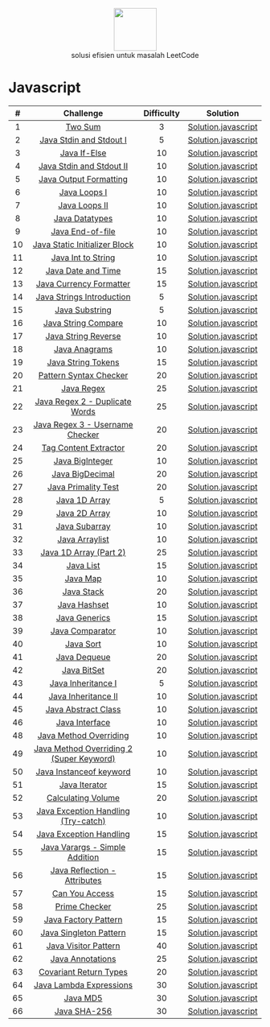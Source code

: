 <p align="center">
    <a href="https://leetcode.com/azezmuhamed/">
        <img height=85 src="https://upload.wikimedia.org/wikipedia/commons/thumb/0/0a/LeetCode_Logo_black_with_text.svg/1280px-LeetCode_Logo_black_with_text.svg.png">
    </a>
    <br>solusi efisien untuk masalah LeetCode
</p>

# Javascript

|  #  |                                                        Challenge                                                         | Difficulty |                                                                                          Solution                                                                                           |
| :-: | :----------------------------------------------------------------------------------------------------------------------: | :--------: | :-----------------------------------------------------------------------------------------------------------------------------------------------------------------------------------------: |
|  1  |                                     [Two Sum](https://leetcode.com/problems/two-sum)                                     |     3      |                             [Solution.javascript](https://github.com/mohammedazez/HackerRank/blob/master/Java/Introduction/Welcome%20to%20Java!/Solution.java)                              |
|  2  |                 [Java Stdin and Stdout I](https://www.hackerrank.com/challenges/java-stdin-and-stdout-1)                 |     5      |                        [Solution.javascript](https://github.com/mohammedazez/HackerRank/blob/master/Java/Introduction/Java%20Stdin%20and%20Stdout%20I/Solution.java)                        |
|  3  |                            [Java If-Else](https://www.hackerrank.com/challenges/java-if-else)                            |     10     |                                [Solution.javascript](https://github.com/mohammedazez/HackerRank/blob/master/Java/Introduction/Java%20If-Else/Solution.java)                                 |
|  4  |                   [Java Stdin and Stdout II](https://www.hackerrank.com/challenges/java-stdin-stdout)                    |     10     |                    [Solution.javascript](https://github.com/mohammedazez/HackerRank/blob/master/Java/Introduction/Java%20Stdin%20and%20Stdout%20II/Solution.javascript)                     |
|  5  |                  [Java Output Formatting](https://www.hackerrank.com/challenges/java-output-formatting)                  |     10     |                       [Solution.javascript](https://github.com/mohammedazez/HackerRank/blob/master/Java/Introduction/Java%20Output%20Formatting/Solution.javascript)                        |
|  6  |                            [Java Loops I](https://www.hackerrank.com/challenges/java-loops-i)                            |     10     |                            [Solution.javascript](https://github.com/mohammedazez/HackerRank/blob/master/Java/Introduction/Java%20Loops%20I/Solution.javascript)                             |
|  7  |                            [Java Loops II](https://www.hackerrank.com/challenges/java-loops)                             |     10     |                            [Solution.javascript](https://github.com/mohammedazez/HackerRank/blob/master/Java/Introduction/Java%20Loops%20II/Solution.javascript)                            |
|  8  |                          [Java Datatypes](https://www.hackerrank.com/challenges/java-datatypes)                          |     10     |                            [Solution.javascript](https://github.com/mohammedazez/HackerRank/blob/master/Java/Introduction/Java%20Datatypes/Solution.javascript)                             |
|  9  |                        [Java End-of-file](https://www.hackerrank.com/challenges/java-end-of-file)                        |     10     |                           [Solution.javascript](https://github.com/mohammedazez/HackerRank/blob/master/Java/Introduction/Java%20End-of-file/Solution.javascript)                            |
| 10  |           [Java Static Initializer Block](https://www.hackerrank.com/challenges/java-static-initializer-block)           |     10     |                   [Solution.javascript](https://github.com/mohammedazez/HackerRank/blob/master/Java/Introduction/Java%20Static%20Initializer%20Block/Solution.javascript)                   |
| 11  |                      [Java Int to String](https://www.hackerrank.com/challenges/java-int-to-string)                      |     10     |                        [Solution.javascript](https://github.com/mohammedazez/HackerRank/blob/master/Java/Introduction/Java%20Int%20to%20String/Solution.javascript)                         |
| 12  |                      [Java Date and Time](https://www.hackerrank.com/challenges/java-date-and-time)                      |     15     |                        [Solution.javascript](https://github.com/mohammedazez/HackerRank/blob/master/Java/Introduction/Java%20Date%20and%20Time/Solution.javascript)                         |
| 13  |                 [Java Currency Formatter](https://www.hackerrank.com/challenges/java-currency-formatter)                 |     15     |                       [Solution.javascript](https://github.com/mohammedazez/HackerRank/blob/master/Java/Introduction/Java%20Currency%20Formatter/Solution.javascript)                       |
| 14  |               [Java Strings Introduction](https://www.hackerrank.com/challenges/java-strings-introduction)               |     5      |                        [Solution.javascript](https://github.com/mohammedazez/HackerRank/blob/master/Java/Strings/Java%20Strings%20Introduction/Solution.javascript)                         |
| 15  |                          [Java Substring](https://www.hackerrank.com/challenges/java-substring)                          |     5      |                               [Solution.javascript](https://github.com/mohammedazez/HackerRank/blob/master/Java/Strings/Java%20Substring/Solution.javascript)                               |
| 16  |                     [Java String Compare](https://www.hackerrank.com/challenges/java-string-compare)                     |     10     |                           [Solution.javascript](https://github.com/mohammedazez/HackerRank/blob/master/Java/Strings/Java%20String%20Compare/Solution.javascript)                            |
| 17  |                     [Java String Reverse](https://www.hackerrank.com/challenges/java-string-reverse)                     |     10     |                           [Solution.javascript](https://github.com/mohammedazez/HackerRank/blob/master/Java/Strings/Java%20String%20Reverse/Solution.javascript)                            |
| 18  |                           [Java Anagrams](https://www.hackerrank.com/challenges/java-anagrams)                           |     10     |                               [Solution.javascript](https://github.com/mohammedazez/HackerRank/blob/master/Java/Strings/Java%20Anagrams/Solution.javascript)                                |
| 19  |                      [Java String Tokens](https://www.hackerrank.com/challenges/java-string-tokens)                      |     15     |                            [Solution.javascript](https://github.com/mohammedazez/HackerRank/blob/master/Java/Strings/Java%20String%20Tokens/Solution.javascript)                            |
| 20  |                  [Pattern Syntax Checker](https://www.hackerrank.com/challenges/pattern-syntax-checker)                  |     20     |                          [Solution.javascript](https://github.com/mohammedazez/HackerRank/blob/master/Java/Strings/Pattern%20Syntax%20Checker/Solution.javascript)                          |
| 21  |                              [Java Regex](https://www.hackerrank.com/challenges/java-regex)                              |     25     |                                 [Solution.javascript](https://github.com/mohammedazez/HackerRank/blob/master/Java/Strings/Java%20Regex/Solution.javascript)                                 |
| 22  |                  [Java Regex 2 - Duplicate Words](https://www.hackerrank.com/challenges/duplicate-word)                  |     25     |                   [Solution.javascript](https://github.com/mohammedazez/HackerRank/blob/master/Java/Strings/Java%20Regex%202%20-%20Duplicate%20Words/Solution.javascript)                   |
| 23  |             [Java Regex 3 - Username Checker](https://www.hackerrank.com/challenges/valid-username-checker)              |     20     |                  [Solution.javascript](https://github.com/mohammedazez/HackerRank/blob/master/Java/Strings/Java%20Regex%203%20-%20Username%20Checker/Solution.javascript)                   |
| 24  |                   [Tag Content Extractor](https://www.hackerrank.com/challenges/tag-content-extractor)                   |     20     |                          [Solution.javascript](https://github.com/mohammedazez/HackerRank/blob/master/Java/Strings/Tag%20Content%20Extractor/Solution.javascript)                           |
| 25  |                         [Java BigInteger](https://www.hackerrank.com/challenges/java-biginteger)                         |     10     |                             [Solution.javascript](https://github.com/mohammedazez/HackerRank/blob/master/Java/BigNumber/Java%20BigInteger/Solution.javascript)                              |
| 26  |                         [Java BigDecimal](https://www.hackerrank.com/challenges/java-bigdecimal)                         |     20     |                             [Solution.javascript](https://github.com/mohammedazez/HackerRank/blob/master/Java/BigNumber/Java%20BigDecimal/Solution.javascript)                              |
| 27  |                     [Java Primality Test](https://www.hackerrank.com/challenges/java-primality-test)                     |     20     |                          [Solution.javascript](https://github.com/mohammedazez/HackerRank/blob/master/Java/BigNumber/Java%20Primality%20Test/Solution.javascript)                           |
| 28  |                    [Java 1D Array](https://www.hackerrank.com/challenges/java-1d-array-introduction)                     |     5      |                         [Solution.javascript](https://github.com/mohammedazez/HackerRank/blob/master/Java/Data%20Structures/Java%201D%20Array/Solution.javascript)                          |
| 29  |                           [Java 2D Array](https://www.hackerrank.com/challenges/java-2d-array)                           |     10     |                         [Solution.javascript](https://github.com/mohammedazez/HackerRank/blob/master/Java/Data%20Structures/Java%202D%20Array/Solution.javascript)                          |
| 31  |                      [Java Subarray](https://www.hackerrank.com/challenges/java-negative-subarray)                       |     10     |                          [Solution.javascript](https://github.com/mohammedazez/HackerRank/blob/master/Java/Data%20Structures/Java%20Subarray/Solution.javascript)                           |
| 32  |                          [Java Arraylist](https://www.hackerrank.com/challenges/java-arraylist)                          |     10     |                          [Solution.javascript](https://github.com/mohammedazez/HackerRank/blob/master/Java/Data%20Structures/Java%20ArrayList/Solution.javascript)                          |
| 33  |                      [Java 1D Array (Part 2)](https://www.hackerrank.com/challenges/java-1d-array)                       |     25     |                  [Solution.javascript](<https://github.com/mohammedazez/HackerRank/blob/master/Java/Data%20Structures/Java%201D%20Array%20(Part%202)/Solution.javascript>)                  |
| 34  |                               [Java List](https://www.hackerrank.com/challenges/java-list)                               |     15     |                            [Solution.javascript](https://github.com/mohammedazez/HackerRank/blob/master/Java/Data%20Structures/Java%20List/Solution.javascript)                             |
| 35  |                               [Java Map](https://www.hackerrank.com/challenges/phone-book)                               |     10     |                             [Solution.javascript](https://github.com/mohammedazez/HackerRank/blob/master/Java/Data%20Structures/Java%20Map/Solution.javascript)                             |
| 36  |                              [Java Stack](https://www.hackerrank.com/challenges/java-stack)                              |     20     |                            [Solution.javascript](https://github.com/mohammedazez/HackerRank/blob/master/Java/Data%20Structures/Java%20Stack/Solution.javascript)                            |
| 37  |                            [Java Hashset](https://www.hackerrank.com/challenges/java-hashset)                            |     10     |                           [Solution.javascript](https://github.com/mohammedazez/HackerRank/blob/master/Java/Data%20Structures/Java%20Hashset/Solution.javascript)                           |
| 38  |                           [Java Generics](https://www.hackerrank.com/challenges/java-generics)                           |     15     |                          [Solution.javascript](https://github.com/mohammedazez/HackerRank/blob/master/Java/Data%20Structures/Java%20Generics/Solution.javascript)                           |
| 39  |                         [Java Comparator](https://www.hackerrank.com/challenges/java-comparator)                         |     10     |                         [Solution.javascript](https://github.com/mohammedazez/HackerRank/blob/master/Java/Data%20Structures/Java%20Comparator/Solution.javascript)                          |
| 40  |                               [Java Sort](https://www.hackerrank.com/challenges/java-sort)                               |     10     |                            [Solution.javascript](https://github.com/mohammedazez/HackerRank/blob/master/Java/Data%20Structures/Java%20Sort/Solution.javascript)                             |
| 41  |                            [Java Dequeue](https://www.hackerrank.com/challenges/java-dequeue)                            |     20     |                           [Solution.javascript](https://github.com/mohammedazez/HackerRank/blob/master/Java/Data%20Structures/Java%20Dequeue/Solution.javascript)                           |
| 42  |                             [Java BitSet](https://www.hackerrank.com/challenges/java-bitset)                             |     20     |                           [Solution.javascript](https://github.com/mohammedazez/HackerRank/blob/master/Java/Data%20Structures/Java%20BitSet/Solution.javascript)                            |
| 43  |                      [Java Inheritance I](https://www.hackerrank.com/challenges/java-inheritance-1)                      |     5      |                [Solution.javascript](https://github.com/mohammedazez/HackerRank/blob/master/Java/Object%20Oriented%20Programming/Java%20Inheritance%20I/Solution.javascript)                |
| 44  |                     [Java Inheritance II](https://www.hackerrank.com/challenges/java-inheritance-2)                      |     10     |               [Solution.javascript](https://github.com/mohammedazez/HackerRank/blob/master/Java/Object%20Oriented%20Programming/Java%20Inheritance%20II/Solution.javascript)                |
| 45  |                     [Java Abstract Class](https://www.hackerrank.com/challenges/java-abstract-class)                     |     10     |               [Solution.javascript](https://github.com/mohammedazez/HackerRank/blob/master/Java/Object%20Oriented%20Programming/Java%20Abstract%20Class/Solution.javascript)                |
| 46  |                          [Java Interface](https://www.hackerrank.com/challenges/java-interface)                          |     10     |                   [Solution.javascript](https://github.com/mohammedazez/HackerRank/blob/master/Java/Object%20Oriented%20Programming/Java%20Interface/Solution.javascript)                   |
| 48  |                  [Java Method Overriding](https://www.hackerrank.com/challenges/java-method-overriding)                  |     10     |              [Solution.javascript](https://github.com/mohammedazez/HackerRank/blob/master/Java/Object%20Oriented%20Programming/Java%20Method%20Overriding/Solution.javascript)              |
| 49  | [Java Method Overriding 2 (Super Keyword)](https://www.hackerrank.com/challenges/java-method-overriding-2-super-keyword) |     10     | [Solution.javascript](<https://github.com/mohammedazez/HackerRank/blob/master/Java/Object%20Oriented%20Programming/Java%20Method%20Overriding%202%20(Super%20Keyword)/Solution.javascript>) |
| 50  |                 [Java Instanceof keyword](https://www.hackerrank.com/challenges/java-instanceof-keyword)                 |     10     |             [Solution.javascript](https://github.com/mohammedazez/HackerRank/blob/master/Java/Object%20Oriented%20Programming/Java%20Instanceof%20keyword/Solution.javascript)              |
| 51  |                           [Java Iterator](https://www.hackerrank.com/challenges/java-iterator)                           |     15     |                   [Solution.javascript](https://github.com/mohammedazez/HackerRank/blob/master/Java/Object%20Oriented%20Programming/Java%20Iterator/Solution.javascript)                    |
| 52  |                      [Calculating Volume](https://www.hackerrank.com/challenges/calculating-volume)                      |     20     |                 [Solution.javascript](https://github.com/mohammedazez/HackerRank/blob/master/Java/Object%20Oriented%20Programming/Calculating%20Volume/Solution.javascript)                 |
| 53  |      [Java Exception Handling (Try-catch)](https://www.hackerrank.com/challenges/java-exception-handling-try-catch)      |     10     |           [Solution.javascript](<https://github.com/mohammedazez/HackerRank/blob/master/Java/Exception%20Handling/Java%20Exception%20Handling%20(Try-catch)/Solution.javascript>)           |
| 54  |                 [Java Exception Handling](https://www.hackerrank.com/challenges/java-exception-handling)                 |     15     |                   [Solution.javascript](https://github.com/mohammedazez/HackerRank/blob/master/Java/Exception%20Handling/Java%20Exception%20Handling/Solution.javascript)                   |
| 55  |             [Java Varargs - Simple Addition](https://www.hackerrank.com/challenges/simple-addition-varargs)              |     15     |                      [Solution.javascript](https://github.com/mohammedazez/HackerRank/blob/master/Java/50/Java%20Varargs%20-%20Simple%20Addition/Solution.javascript)                       |
| 56  |             [Java Reflection - Attributes](https://www.hackerrank.com/challenges/java-reflection-attributes)             |     15     |                     [Solution.javascript](https://github.com/mohammedazez/HackerRank/blob/master/Java/Advanced/Java%20Reflection%20-%20Attributes/Solution.javascript)                      |
| 57  |                          [Can You Access](https://www.hackerrank.com/challenges/can-you-access)                          |     15     |                             [Solution.javascript](https://github.com/mohammedazez/HackerRank/blob/master/Java/Advanced/Can%20You%20Access/Solution.javascript)                              |
| 58  |                           [Prime Checker](https://www.hackerrank.com/challenges/prime-checker)                           |     25     |                               [Solution.javascript](https://github.com/mohammedazez/HackerRank/blob/master/Java/Advanced/Prime%20Checker/Solution.javascript)                               |
| 59  |                        [Java Factory Pattern](https://www.hackerrank.com/challenges/java-factory)                        |     15     |                          [Solution.javascript](https://github.com/mohammedazez/HackerRank/blob/master/Java/Advanced/Java%20Factory%20Pattern/Solution.javascript)                           |
| 60  |                      [Java Singleton Pattern](https://www.hackerrank.com/challenges/java-singleton)                      |     15     |                         [Solution.javascript](https://github.com/mohammedazez/HackerRank/blob/master/Java/Advanced/Java%20Singleton%20Pattern/Solution.javascript)                          |
| 61  |                    [Java Visitor Pattern](https://www.hackerrank.com/challenges/java-vistor-pattern)                     |     40     |                          [Solution.javascript](https://github.com/mohammedazez/HackerRank/blob/master/Java/Advanced/Java%20Visitor%20Pattern/Solution.javascript)                           |
| 62  |                        [Java Annotations](https://www.hackerrank.com/challenges/java-annotations)                        |     25     |                             [Solution.javascript](https://github.com/mohammedazez/HackerRank/blob/master/Java/Advanced/Java%20Annotations/Solution.javascript)                              |
| 63  |                     [Covariant Return Types](https://www.hackerrank.com/challenges/java-covariance)                      |     20     |                         [Solution.javascript](https://github.com/mohammedazez/HackerRank/blob/master/Java/Advanced/Covariant%20Return%20Types/Solution.javascript)                          |
| 64  |                 [Java Lambda Expressions](https://www.hackerrank.com/challenges/java-lambda-expressions)                 |     30     |                         [Solution.javascript](https://github.com/mohammedazez/HackerRank/blob/master/Java/Advanced/Java%20Lambda%20Expressions/Solution.javascript)                         |
| 65  |                                [Java MD5](https://www.hackerrank.com/challenges/java-md5)                                |     30     |                                 [Solution.javascript](https://github.com/mohammedazez/HackerRank/blob/master/Java/Advanced/Java%20MD5/Solution.javascript)                                  |
| 66  |                              [Java SHA-256](https://www.hackerrank.com/challenges/sha-256)                               |     30     |                               [Solution.javascript](https://github.com/mohammedazez/HackerRank/blob/master/Java/Advanced/Java%20SHA-256/Solution.javascript)                                |
